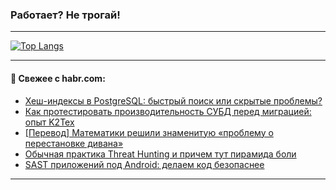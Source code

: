 ### Работает? Не трогай!

---
<!--
#### 🛠️ Technical stack:

![Java](https://img.shields.io/badge/Java-informational?logo=Oracle&style=flat&logoColor=white&color=FF4500)
![Kotlin](https://img.shields.io/badge/Kotlin-informational?logo=Kotlin&style=flat&logoColor=white&color=774D97)
![TS](https://img.shields.io/badge/TypeScript-informational?logo=typeScript&style=flat&logoColor=black&color=017acc)
![Python](https://img.shields.io/badge/Python-informational?logo=Python&style=flat&logoColor=black&color=ffdd54) <br>
![Spring](https://img.shields.io/badge/Spring-informational?logo=Spring&style=flat&logoColor=white&color=6DB33F) 
![SpringBoot](https://img.shields.io/badge/SpringBoot-informational?logo=SpringBoot&style=flat&logoColor=white&color=6DB33F)
![Nest](https://img.shields.io/badge/NestJS-informational?logo=NestJS&style=flat&logoColor=white&color=E0234E) 
![NodeJS](https://img.shields.io/badge/NodeJS-informational?logo=node.js&style=flat&logoColor=white&color=70A760)<br>
![PostgreSQL](https://img.shields.io/badge/PostgreSQL-informational?logo=PostgreSQL&style=flat&logoColor=white&color=DAA520)
![MongoDB](https://img.shields.io/badge/MongoDB-informational?logo=MongoDB&style=flat&logoColor=white&color=870000)
![Apache](https://img.shields.io/badge/Apache-informational?logo=apache&style=flat&logoColor=white&color=f74e28)

___ 
-->

<!--- #### 🛠️ : --->

[![Top Langs](https://github-readme-stats-82jvfl3w3-advtsettinggmailcoms-projects.vercel.app/api/top-langs/?username=zloylis&langs_count=10&hide_title=true&title_color=e6edf3&size_weight=0.5&count_weight=0.5&layout=compact&hide_progress=true&hide_border=true&theme=dracula)](https://github.com/zloylis)

<!---


####  :octocat:&nbsp;&nbsp; Статистика:

![GitHub stats](https://github-readme-stats-u2qms2cxw-advtsettinggmailcoms-projects.vercel.app/api?username=zloylis&show_icons=true&hide_border=true&theme=dracula&title_color=e6edf3&include_all_commits=true&count_private=true&hide_rank=false&hide_title=true&rank_icon=github)
-->
---

#### 💬 Свежее с habr.com:

<!-- BLOG-POST-LIST:START -->
- [Хеш-индексы в PostgreSQL: быстрый поиск или скрытые проблемы?](https://habr.com/ru/articles/882106/?utm_source=habrahabr&utm_medium=rss&utm_campaign=882106)
- [Как протестировать производительность СУБД перед миграцией: опыт K2Тех](https://habr.com/ru/companies/k2tech/articles/882098/?utm_source=habrahabr&utm_medium=rss&utm_campaign=882098)
- [[Перевод] Математики решили знаменитую «проблему о перестановке дивана»](https://habr.com/ru/articles/881980/?utm_source=habrahabr&utm_medium=rss&utm_campaign=881980)
- [Обычная практика Threat Hunting и причем тут пирамида боли](https://habr.com/ru/companies/vk/articles/881688/?utm_source=habrahabr&utm_medium=rss&utm_campaign=881688)
- [SAST приложений под Android: делаем код безопаснее](https://habr.com/ru/companies/otus/articles/881110/?utm_source=habrahabr&utm_medium=rss&utm_campaign=881110)
<!-- BLOG-POST-LIST:END -->

---
